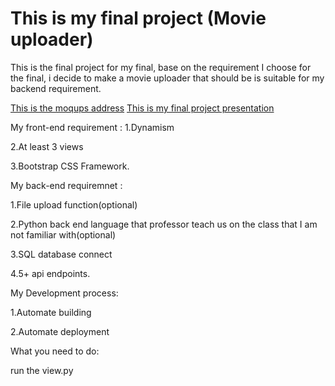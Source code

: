 # This is my final project (Movie uploader)

This is the final project for my final, base on the requirement I choose for the final, i decide to make a movie uploader that should be is suitable for my backend requirement.


[This is the moqups address](https://app.moqups.com/fli19/QtEXIictWF/view)
[This is my final project presentation](https://www.youtube.com/watch?v=y8yp86MmNRo)


My front-end requirement : 
1.Dynamism

2.At least 3 views

3.Bootstrap CSS Framework.

My back-end requiremnet :

1.File upload function(optional)

2.Python back end language that professor teach us on the class that I am not familiar with(optional)

3.SQL database connect

4.5+ api endpoints.

My Development process:

1.Automate building

2.Automate deployment


What you need to do: 

run the view.py

